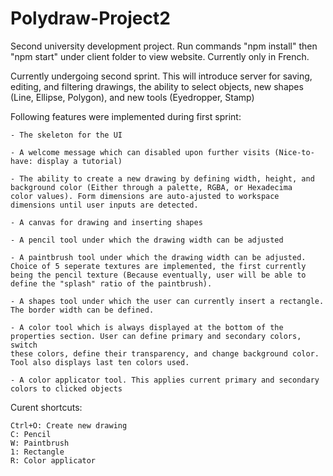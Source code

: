 # Polydraw-Project2
Second university development project. Run commands "npm install" then "npm start" under client folder to view website. Currently only in French.

Currently undergoing second sprint. This will introduce server for saving, editing, and filtering drawings, the ability to select objects, new shapes (Line, Ellipse, Polygon), and new tools (Eyedropper, Stamp)  


Following features were implemented during first sprint:

    - The skeleton for the UI

    - A welcome message which can disabled upon further visits (Nice-to-have: display a tutorial)

    - The ability to create a new drawing by defining width, height, and background color (Either through a palette, RGBA, or Hexadecima
    color values). Form dimensions are auto-ajusted to workspace dimensions until user inputs are detected.

    - A canvas for drawing and inserting shapes

    - A pencil tool under which the drawing width can be adjusted

    - A paintbrush tool under which the drawing width can be adjusted. Choice of 5 seperate textures are implemented, the first currently  
    being the pencil texture (Because eventually, user will be able to define the "splash" ratio of the paintbrush).

    - A shapes tool under which the user can currently insert a rectangle. The border width can be defined.

    - A color tool which is always displayed at the bottom of the properties section. User can define primary and secondary colors, switch 
    these colors, define their transparency, and change background color. Tool also displays last ten colors used.

    - A color applicator tool. This applies current primary and secondary colors to clicked objects
    
Curent shortcuts:

    Ctrl+O: Create new drawing
    C: Pencil
    W: Paintbrush
    1: Rectangle
    R: Color applicator
